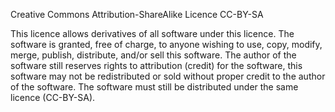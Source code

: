 Creative Commons Attribution-ShareAlike Licence
CC-BY-SA

This licence allows derivatives of all software under this licence.
The software is granted, free of charge, to anyone wishing to use, copy, modify, merge, publish, distribute, and/or sell this software.
The author of the software still reserves rights to attribution (credit) for the software, this software may not be redistributed or sold without proper credit to the author of the software.
The software must still be distributed under the same licence (CC-BY-SA).
